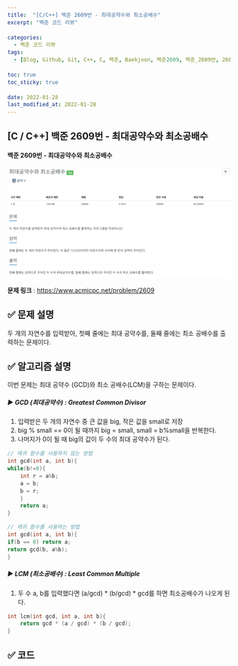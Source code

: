 ```yaml
---
title:  "[C/C++] 백준 2609번 - 최대공약수와 최소공배수"
excerpt: "백준 코드 리뷰"

categories:
  - 백준 코드 리뷰
tags:
  - [Blog, Github, Git, C++, C, 백준, Baekjoon, 백준2609, 백준_2609번, 2609번, c++_2609, 2609_c++, gcd, lcm, gcd_c++, lcm_c++, 최대공약수, 최소공배수]

toc: true
toc_sticky: true

date: 2022-01-28
last_modified_at: 2022-01-28
---
```


## [C / C++] 백준 2609번 - 최대공약수와 최소공배수

#### 백준 2609번 - 최대공약수와 최소공배수

![2609](https://github.com/2hyunjinn/2hyunjinn.github.io/blob/master/images/2022-01-28-2609_-posting/2609.PNG?raw=true)

**문제 링크** : <https://www.acmicpc.net/problem/2609>



## ✅ 문제 설명

두 개의 자연수를 입력받아, 첫째 줄에는 최대 공약수를, 둘째 줄에는 최소 공배수를 출력하는 문제이다.



## ✅ 알고리즘 설명

이번 문제는 최대 공약수 (GCD)와 최소 공배수(LCM)을 구하는 문제이다.

##### **▶ GCD (최대공약수) : Greatest Common Divisor**

1. 입력받은 두 개의 자연수 중 큰 값을 big, 작은 값을 small로 저장
2. big % small == 0이 될 때까지 big = small, small = b%small을 반복한다.
3. 나머지가 0이 될 때 big의 값이 두 수의 최대 공약수가 된다.

```c++
// 재귀 함수를 사용하지 않는 방법
int gcd(int a, int b){
while(b!=0){
	int r = a%b;
	a = b;
	b = r;
	}
	return a;
}
```

```c++
// 재귀 함수를 사용하는 방법
int gcd(int a, int b){
if(b == 0) return a;
return gcd(b, a%b);
}
```





##### **▶ LCM (최소공배수) : Least Common Multiple**

1. 두 수 a, b를 입력했다면 (a/gcd) * (b/gcd) * gcd를 하면 최소공배수가 나오게 된다.

```c++
int lcm(int gcd, int a, int b){
	return gcd * (a / gcd) * (b / gcd);
}
```





## ✅ 코드

<script src="https://gist.github.com/2hyunjinn/e45630461fd8de004c88e1dfcd8a1169.js"></script>

